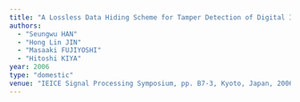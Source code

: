 ```yaml
---
title: "A Lossless Data Hiding Scheme for Tamper Detection of Digital Images"
authors:
  - "Seungwu HAN"
  - "Hong Lin JIN"
  - "Masaaki FUJIYOSHI"
  - "Hitoshi KIYA"
year: 2006
type: "domestic"
venue: "IEICE Signal Processing Symposium, pp. B7-3, Kyoto, Japan, 2006-11-17."
---
```

